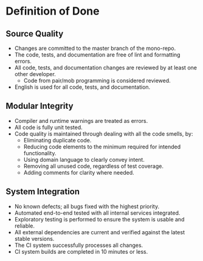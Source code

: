# Definition of Done

## Source Quality

- Changes are committed to the master branch of the mono-repo.
- The code, tests, and documentation are free of lint and formatting errors.
- All code, tests, and documentation changes are reviewed by at least one other developer.
  - Code from pair/mob programming is considered reviewed.
- English is used for all code, tests, and documentation.

## Modular Integrity

- Compiler and runtime warnings are treated as errors.
- All code is fully unit tested.
- Code quality is maintained through dealing with all the code smells, by:
  - Eliminating duplicate code.
  - Reducing code elements to the minimum required for intended functionality.
  - Using domain language to clearly convey intent.
  - Removing all unused code, regardless of test coverage.
  - Adding comments for clarity where needed.

## System Integration

- No known defects; all bugs fixed with the highest priority.
- Automated end-to-end tested with all internal services integrated.
- Exploratory testing is performed to ensure the system is usable and reliable.
- All external dependencies are current and verified against the latest stable versions.
- The CI system successfully processes all changes.
- CI system builds are completed in 10 minutes or less.

